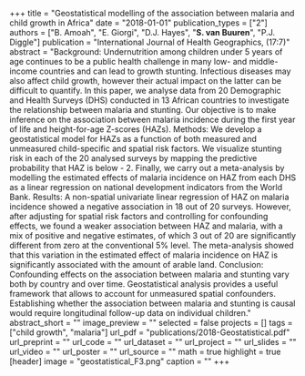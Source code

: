 +++
title = "Geostatistical modelling of the association between malaria and child growth in Africa"
date = "2018-01-01"
publication_types = ["2"]
authors = ["B. Amoah", "E. Giorgi", "D.J. Hayes", "**S. van Buuren**", "P.J. Diggle"]
publication = "International Journal of Health Geographics, (17:7)"
abstract = "Background: Undernutrition among children under 5 years of age continues to be a public health challenge in many low- and middle-income countries and can lead to growth stunting. Infectious diseases may also affect child growth, however their actual impact on the latter can be difficult to quantify. In this paper, we analyse data from 20 Demographic and Health Surveys (DHS) conducted in 13 African countries to investigate the relationship between malaria and stunting. Our objective is to make inference on the association between malaria incidence during the first year of life and height-for-age Z-scores (HAZs). Methods: We develop a geostatistical model for HAZs as a function of both measured and unmeasured child-specific and spatial risk factors. We visualize stunting risk in each of the 20 analysed surveys by mapping the predictive probability that HAZ is below - 2. Finally, we carry out a meta-analysis by modelling the estimated effects of malaria incidence on HAZ from each DHS as a linear regression on national development indicators from the World Bank. Results: A non-spatial univariate linear regression of HAZ on malaria incidence showed a negative association in 18 out of 20 surveys. However, after adjusting for spatial risk factors and controlling for confounding effects, we found a weaker association between HAZ and malaria, with a mix of positive and negative estimates, of which 3 out of 20 are significantly different from zero at the conventional 5% level. The meta-analysis showed that this variation in the estimated effect of malaria incidence on HAZ is significantly associated with the amount of arable land. Conclusion: Confounding effects on the association between malaria and stunting vary both by country and over time. Geostatistical analysis provides a useful framework that allows to account for unmeasured spatial confounders. Establishing whether the association between malaria and stunting is causal would require longitudinal follow-up data on individual children."
abstract_short = ""
image_preview = ""
selected = false
projects = []
tags = ["child growth", "malaria"]
url_pdf = "publications/2018-Geostatistical.pdf"
url_preprint = ""
url_code = ""
url_dataset = ""
url_project = ""
url_slides = ""
url_video = ""
url_poster = ""
url_source = ""
math = true
highlight = true
[header]
image = "geostatistical_F3.png"
caption = ""
+++
